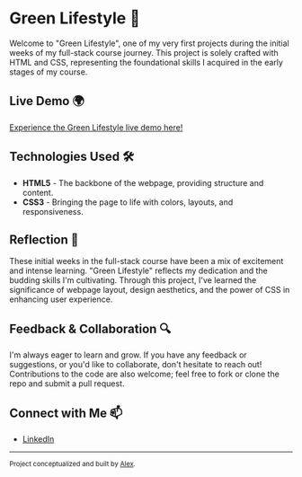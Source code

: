 # Green Lifestyle 🌿

Welcome to "Green Lifestyle", one of my very first projects during the initial weeks of my full-stack course journey. This project is solely crafted with HTML and CSS, representing the foundational skills I acquired in the early stages of my course.


## Live Demo 🌍

[Experience the Green Lifestyle live demo here!](https://alexk27197.github.io/home-work2-green-lifestyle/)

## Technologies Used 🛠️

- **HTML5** - The backbone of the webpage, providing structure and content.
- **CSS3** - Bringing the page to life with colors, layouts, and responsiveness.

## Reflection 🌱

These initial weeks in the full-stack course have been a mix of excitement and intense learning. "Green Lifestyle" reflects my dedication and the budding skills I'm cultivating. Through this project, I've learned the significance of webpage layout, design aesthetics, and the power of CSS in enhancing user experience.

## Feedback & Collaboration 🔍

I'm always eager to learn and grow. If you have any feedback or suggestions, or you'd like to collaborate, don't hesitate to reach out! Contributions to the code are also welcome; feel free to fork or clone the repo and submit a pull request.

## Connect with Me 📫

- [LinkedIn](https://linkedin.com/in/alex-kogan-4b1450279)

---

<sup>Project conceptualized and built by [Alex](https://github.com/alexk27197).</sup>
